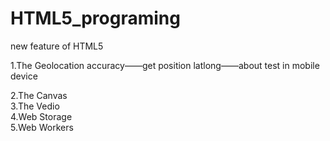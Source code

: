 HTML5_programing
================

new feature of  HTML5


1.The Geolocation
  accuracy——get position
  latlong——about test in mobile device
  
2.The Canvas<br>
3.The Vedio<br>
4.Web Storage<br>
5.Web Workers<br>
